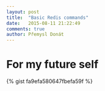 ```yaml
---
layout: post
title:  "Basic Redis commands"
date:   2015-08-11 21:22:49
comments: true
author: Přemysl Donát
---
```

# For my future self

{% gist fa9efa580647fbefa59f %}
